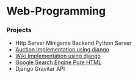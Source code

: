 # Web-Programming

### Projects
- Http.Server Minigame Backend Python Server
- <a href= https://youtu.be/BzhRPmVW7qw>Auction Implementation using django</a>
- <a href= https://youtu.be/vJRpiMn5jdgs> Wiki Implementation using django </a>
- <a href= https://youtu.be/hpy22xtigZs>Google Search Engine  Pure HTML </a>
- Django Gravitar API 

